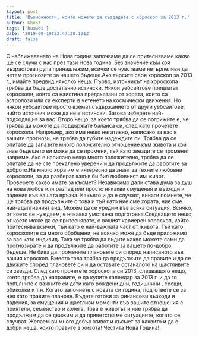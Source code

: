 ```yaml
---
layout: post
title: 'Възможности, които можете да създадете с хороскоп за 2013 г.'
author: Ghost
tags: ['huawei']
date: '2019-09-19T23:47:38.121Z'
draft: false
---
```


С наближаването на Нова година започваме да се притесняваме какво ще се случи с нас през тази Нова година. Без значение към коя възрастова група принадлежим, всички се чувстваме нетърпеливи да четем прогнозите за нашето бъдеще.Ако търсите своя хороскоп за 2013 г., имайте предвид няколко неща. Първо, източникът на хороскопа трябва да бъде достатъчно истински. Някои уебсайтове предлагат хороскопи, които са наистина предсказани от хората, които са астролози или са експерти в четенето на космически движения. Но някои уебсайтове просто вземат съдържанието от други уебсайтове, чийто източник може да не е истински. Затова изберете най-подходящия за вас. Второ нещо, за което трябва да се погрижите е, че трябва да можете да поддържате баланса си, след като прочетете хороскопа. Например, ако има нещо негативно, написано за вас в вашите прогнози, не трябва да губите надеждите си. Трябва да се опитате да запазите много положително отношение към живота и кой знае бъдещето ви може да се промени, тъй като звездите се променят навреме. Ако е написано нещо много положително, трябва да се опитате да не сте прекалено уверени и да продължите да работите за доброто.На много хора им е интересно да знаят за техните любовни хороскопи, за да разберат какъв би бил любовният им живот. Проверете какво имате за късмет? Независимо дали става дума за душ на нова любов или разпад или просто някакви смущения и възходи и падения във вашата връзка. Какъвто и да е случаят, винаги помнете, че ще трябва да продължите с това и тъй като ние сме хората, ние сме най-адаптивният вид. Можем да се уредим във всяка ситуация. Всичко, от което се нуждаем, е някаква умствена подготовка.Следващото нещо, от което може да се притеснявате, е вашият кариерен хороскоп, който притеснява всички, тъй като е най-важната част от живота. Тъй като хороскопите са много обобщени, не всичко може да бъде приложимо за вас като индивид. Така че трябва да видите какво можете сами да прогнозирате и да продължите да работите за вашето по-добро бъдеще. Не бива да променяте плановете си според написаното във вашия хороскоп. Вместо това трябва да продължите да правите и да се движите според плановете си и да оставите останалото на щастливите си звезди. След като прочетете хороскопа си 2013, следващото нещо, което трябва да направите, е да купите календар за 2013 г. и да го попълните с важните си дати като рождени дни, годишнини , срещи, обиколки и т.н. Когато започнете с новата си година, подгответе се за нея като правите планове. Бъдете готови за финансови възходи и падения, за смущения и щастливи моменти във вашите отношения с приятели, семейство и колега. Това е животът и ние трябва да продължим да се движим и да приветстваме ситуациите, когато се случват. Желаем ви много добър живот и късмет за каквито и да е добри неща, които правите в живота! Честита Нова Година!
